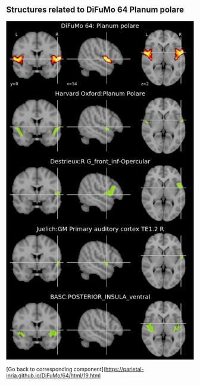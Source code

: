 


## Structures related to DiFuMo 64 Planum polare

![19](19.jpg "Structures related to DiFuMo 64 Planum polare")

[Go back to corresponding component](https://parietal-inria.github.io/DiFuMo/64/html/19.html